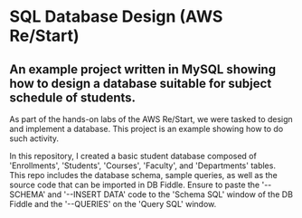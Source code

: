 # SQL Database Design (AWS Re/Start)
## An example project written in MySQL showing how to design a database suitable for subject schedule of students.

As part of the hands-on labs of the AWS Re/Start, we were tasked to design and implement a database. This project is an example showing how to do such activity. 

In this repository, I created a basic student database composed of 'Enrollments', 'Students', 'Courses', 'Faculty', and 'Departments' tables.  
This repo includes the database schema, sample queries, as well as the source code that can be imported in DB Fiddle.
Ensure to paste the '--SCHEMA' and '--INSERT DATA' code to the 'Schema SQL' window of the DB Fiddle and the '--QUERIES' on the 'Query SQL' window.
